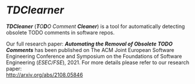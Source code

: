 # *TDClearner*

_**TDCleaner**_ (_**T**O**D**O Comment **Cleaner**_) is a tool for automatically detecting obsolete TODO comments in software repos. 

Our full research paper: _**Automating the Removal of Obsolete TODO Comments**_ has been published on The ACM Joint European Software Engineering Conference and Symposium on the Foundations of Software Engineering (*ESEC/FSE*), 2021. For more details please refer to our research paper:  
http://arxiv.org/abs/2108.05846

